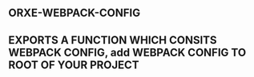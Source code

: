 ## ORXE-WEBPACK-CONFIG

## EXPORTS A FUNCTION WHICH CONSITS WEBPACK CONFIG, add WEBPACK CONFIG TO ROOT OF YOUR PROJECT
